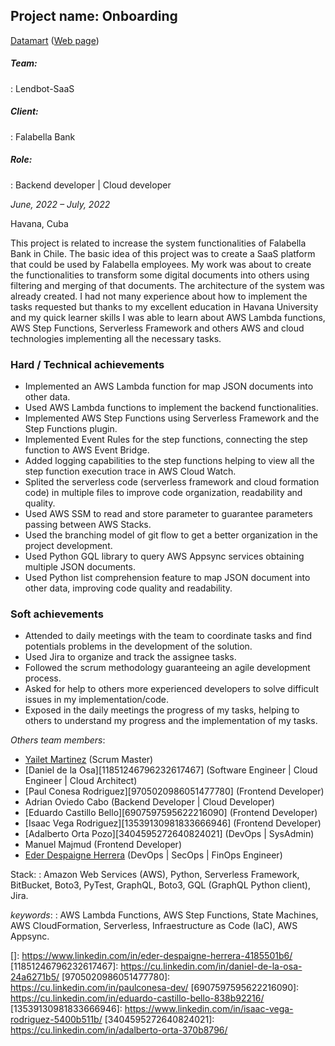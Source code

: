 <!-- TODO - maybe use the name of the project as the header and not the role. this will be better for visualization -->
## **Project name: Onboarding**

[Datamart][18371540063288679951] ([Web page][11638806455083003844])

##### Team:
: Lendbot-SaaS

##### Client:
: Falabella Bank

##### Role:
: Backend developer | Cloud developer

*June, 2022 – July, 2022*

Havana, Cuba

This project is related to increase the system functionalities of Falabella Bank in Chile. The basic idea of this project was to create a SaaS platform that could be used by Falabella employees. My work was about to create the functionalities to transform some digital documents into others using filtering and merging of that documents. The architecture of the system was already created. I had not many experience about how to implement the tasks requested but thanks to my excellent education in Havana University and my quick learner skills I was able to learn about AWS Lambda functions, AWS Step Functions, Serverless Framework and others AWS and cloud technologies implementing all the necessary tasks.

<!-- This project was about and in this project I did... -->
<!-- small description about the client and its requirements or problems, how I solve it -->

### Hard / Technical achievements

- Implemented an AWS Lambda function for map JSON documents into other data.
- Used AWS Lambda functions to implement the backend functionalities.
- Implemented AWS Step Functions using Serverless Framework and the Step Functions plugin.
- Implemented Event Rules for the step functions, connecting the step function to AWS Event Bridge.
- Added logging capabilities to the step functions helping to view all the step function execution trace in AWS Cloud Watch.
- Splited the serverless code (serverless framework and cloud formation code) in multiple files to improve code organization, readability and quality.
- Used AWS SSM to read and store parameter to guarantee parameters passing between AWS Stacks.
- Used the branching model of git flow to get a better organization in the project development.
- Used Python GQL library to query AWS Appsync services obtaining multiple JSON documents.
- Used Python list comprehension feature to map JSON document into other data, improving code quality and readability.

### Soft achievements
<!-- TODO - move each experience into a separate web page -->
- Attended to daily meetings with the team to coordinate tasks and find potentials problems in the development of the solution.
- Used Jira to organize and track the assignee tasks.
- Followed the scrum methodology guaranteeing an agile development process.
- Asked for help to others more experienced developers to solve difficult issues in my implementation/code.
- Exposed in the daily meetings the progress of my tasks, helping to others to understand my progress and the implementation of my tasks.

*Others team members*:
<!-- maybe extend this with more public profiles? -->
- [Yailet Martinez][15068122115285118376] (Scrum Master)
- [Daniel de la Osa][11851246796232617467] (Software Engineer | Cloud Engineer | Cloud Architect)
- [Paul Conesa Rodriguez][9705020986051477780] (Frontend Developer)
- Adrian Oviedo Cabo (Backend Developer | Cloud Developer)
- [Eduardo Castillo Bello][6907597595622216090] (Frontend Developer)
- [Isaac Vega Rodriguez][13539130981833666946] (Frontend Developer)
- [Adalberto Orta Pozo][3404595272640824021] (DevOps | SysAdmin)
- Manuel Majmud (Frontend Developer)
- [Eder Despaigne Herrera](https://www.linkedin.com/in/eder-despaigne-herrera-4185501b6/) (DevOps | SecOps | FinOps Engineer)

Stack:
: Amazon Web Services (AWS), Python, Serverless Framework, BitBucket, Boto3, PyTest, GraphQL, Boto3, GQL (GraphQL Python client), Jira.

<!-- extend the keywords section -->
*keywords*:
: AWS Lambda Functions, AWS Step Functions, State Machines, AWS CloudFormation, Serverless, Infraestructure as Code (IaC), AWS Appsync.

[11638806455083003844]: https://datamart.cl/
[18371540063288679951]: https://www.linkedin.com/company/datamartcl/
[15068122115285118376]: https://cu.linkedin.com/in/yailet/
[]: https://www.linkedin.com/in/eder-despaigne-herrera-4185501b6/
[11851246796232617467]: https://cu.linkedin.com/in/daniel-de-la-osa-24a6271b5/
[9705020986051477780]: https://cu.linkedin.com/in/paulconesa-dev/
[6907597595622216090]: https://cu.linkedin.com/in/eduardo-castillo-bello-838b92216/
[13539130981833666946]: https://www.linkedin.com/in/isaac-vega-rodriguez-5400b511b/
[3404595272640824021]: https://cu.linkedin.com/in/adalberto-orta-370b8796/

